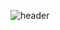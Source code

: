 
![header](https://capsule-render.vercel.app/api?type=Cylinder&color=gradient&height=150&section=header&text=DongHyun%20Kang&fontColor=000000fontSize=50)
